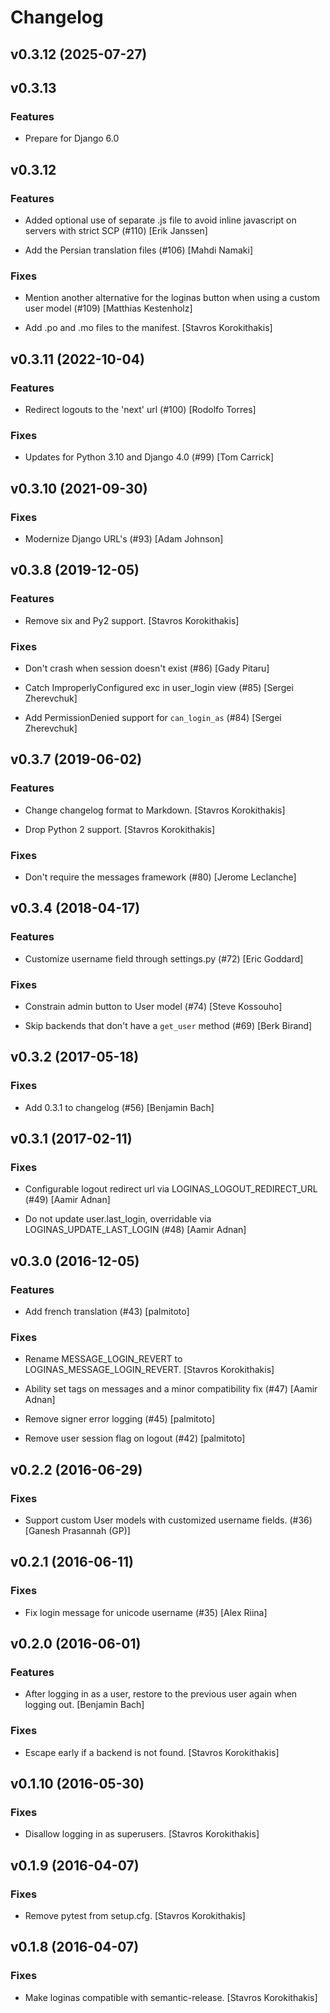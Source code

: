 # Changelog


## v0.3.12 (2025-07-27)

## v0.3.13

### Features

* Prepare for Django 6.0


## v0.3.12

### Features

* Added optional use of separate .js file to avoid inline javascript on servers with strict SCP (#110) [Erik Janssen]

* Add the Persian translation files (#106) [Mahdi Namaki]

### Fixes

* Mention another alternative for the loginas button when using a custom user model (#109) [Matthias Kestenholz]

* Add .po and .mo files to the manifest. [Stavros Korokithakis]


## v0.3.11 (2022-10-04)

### Features

* Redirect logouts to the 'next' url (#100) [Rodolfo Torres]

### Fixes

* Updates for Python 3.10 and Django 4.0 (#99) [Tom Carrick]


## v0.3.10 (2021-09-30)

### Fixes

* Modernize Django URL's (#93) [Adam Johnson]


## v0.3.8 (2019-12-05)

### Features

* Remove six and Py2 support. [Stavros Korokithakis]

### Fixes

* Don't crash when session doesn't exist (#86) [Gady Pitaru]

* Catch ImproperlyConfigured exc in user_login view (#85) [Sergei Zherevchuk]

* Add PermissionDenied support for `can_login_as` (#84) [Sergei Zherevchuk]


## v0.3.7 (2019-06-02)

### Features

* Change changelog format to Markdown. [Stavros Korokithakis]

* Drop Python 2 support. [Stavros Korokithakis]

### Fixes

* Don't require the messages framework (#80) [Jerome Leclanche]


## v0.3.4 (2018-04-17)

### Features

* Customize username field through settings.py (#72) [Eric Goddard]

### Fixes

* Constrain admin button to User model (#74) [Steve Kossouho]

* Skip backends that don't have a `get_user` method (#69) [Berk Birand]


## v0.3.2 (2017-05-18)

### Fixes

* Add 0.3.1 to changelog (#56) [Benjamin Bach]


## v0.3.1 (2017-02-11)

### Fixes

* Configurable logout redirect url via LOGINAS_LOGOUT_REDIRECT_URL (#49) [Aamir Adnan]

* Do not update user.last_login, overridable via LOGINAS_UPDATE_LAST_LOGIN (#48) [Aamir Adnan]


## v0.3.0 (2016-12-05)

### Features

* Add french translation (#43) [palmitoto]

### Fixes

* Rename MESSAGE_LOGIN_REVERT to LOGINAS_MESSAGE_LOGIN_REVERT. [Stavros Korokithakis]

* Ability set tags on messages and a minor compatibility fix (#47) [Aamir Adnan]

* Remove signer error logging (#45) [palmitoto]

* Remove user session flag on logout (#42) [palmitoto]


## v0.2.2 (2016-06-29)

### Fixes

* Support custom User models with customized username fields. (#36) [Ganesh Prasannah (GP)]


## v0.2.1 (2016-06-11)

### Fixes

* Fix login message for unicode username (#35) [Alex Riina]


## v0.2.0 (2016-06-01)

### Features

* After logging in as a user, restore to the previous user again when logging out. [Benjamin Bach]

### Fixes

* Escape early if a backend is not found. [Stavros Korokithakis]


## v0.1.10 (2016-05-30)

### Fixes

* Disallow logging in as superusers. [Stavros Korokithakis]


## v0.1.9 (2016-04-07)

### Fixes

* Remove pytest from setup.cfg. [Stavros Korokithakis]


## v0.1.8 (2016-04-07)

### Fixes

* Make loginas compatible with semantic-release. [Stavros Korokithakis]


